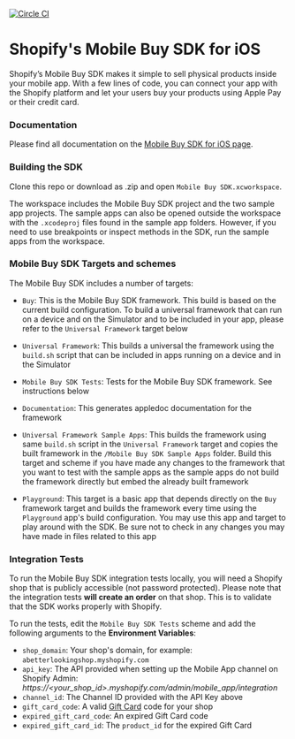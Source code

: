 [![Circle CI](https://circleci.com/gh/Shopify/mobile-buy-sdk-ios-private.svg?style=svg&circle-token=bc81f8016a1c01955fb98204e59f01c418e02c4c)](https://circleci.com/gh/Shopify/mobile-buy-sdk-ios-private)

# Shopify's Mobile Buy SDK for iOS

Shopify’s Mobile Buy SDK makes it simple to sell physical products inside your mobile app. With a few lines of code, you can connect your app with the Shopify platform and let your users buy your products using Apple Pay or their credit card.

### Documentation

Please find all documentation on the [Mobile Buy SDK for iOS page](https://docs.shopify.com/mobile-buy-sdk).

### Building the SDK

Clone this repo or download as .zip and open `Mobile Buy SDK.xcworkspace`.

The workspace includes the Mobile Buy SDK project and the two sample app projects. The sample apps can also be opened outside the workspace with the `.xcodeproj` files found in the sample app folders. However, if you need to use breakpoints or inspect methods in the SDK, run the sample apps from the workspace.

### Mobile Buy SDK Targets and schemes

The Mobile Buy SDK includes a number of targets:

* `Buy`: This is the Mobile Buy SDK framework. This build is based on the current build configuration. To build a universal framework that can run on a device and on the Simulator and to be included in your app, please refer to the `Universal Framework` target below

* `Universal Framework`: This builds a universal the framework using the `build.sh` script that can be included in apps running on a device and in the Simulator

* `Mobile Buy SDK Tests`: Tests for the Mobile Buy SDK framework. See instructions below

* `Documentation`: This generates appledoc documentation for the framework

* `Universal Framework Sample Apps`: This builds the framework using same `build.sh` script in the `Universal Framework` target and copies the built framework in the `/Mobile Buy SDK Sample Apps` folder. Build this target and scheme if you have made any changes to the framework that you want to test with the sample apps as the sample apps do not build the framework directly but embed the already built framework 

* `Playground`: This target is a basic app that depends directly on the `Buy` framework target and builds the framework every time using the `Playground` app's build configuration. You may use this app and target to play around with the SDK. Be sure not to check in any changes you may have made in files related to this app

### Integration Tests

To run the Mobile Buy SDK integration tests locally, you will need a Shopify shop that is publicly accessible (not password protected). Please note that the integration tests **will create an order** on that shop. This is to validate that the SDK works properly with Shopify.

To run the tests, edit the `Mobile Buy SDK Tests` scheme and add the following arguments to the **Environment Variables**:

* `shop_domain`: Your shop's domain, for example: `abetterlookingshop.myshopify.com`
* `api_key`: The API provided when setting up the Mobile App channel on Shopify Admin: *https://<your_shop_id>.myshopify.com/admin/mobile_app/integration*
* `channel_id`: The Channel ID provided with the API Key above
* `gift_card_code`: A valid [Gift Card](https://docs.shopify.com/manual/your-store/gift-cards) code for your shop
* `expired_gift_card_code`: An expired Gift Card code
* `expired_gift_card_id`: The `product_id` for the expired Gift Card
